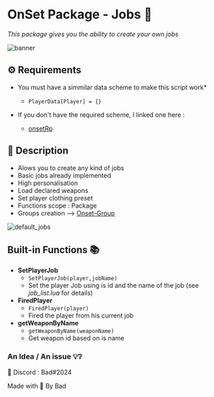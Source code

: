 # OnSet Package - Jobs 📎

*This package gives you the ability to create your own jobs*

![banner](https://i.imgur.com/co2crFM.png)

## ⚙️ Requirements 

* You must have a simmilar data scheme to make this script work* 
  * ``` PlayerData[Player] = {} ```

* If you don't have the required scheme, I linked one here :
  - [onsetRp](https://github.com/frederic2ec/onsetrp)

## 📝 Description 

* Alows you to create any kind of jobs
* Basic jobs already implemented
* High personalisation
* Load declared weapons
* Set player clothing preset 
* Functions scope : Package
* Groups creation --> [Onset-Group](https://github.com/Bad57/Onset-Groups)

![default_jobs](https://i.imgur.com/oaM4BJ5.jpg)

## Built-in Functions 📚

* **SetPlayerJob** 
  * ```SetPlayerJob(player,jobName) ```
  * Set the player Job using is id and the name of the job (see *job_list.lua* for details)
* **FiredPlayer**
  * ```FiredPlayer(player)```
  * Fired the player from his current job
* **getWeaponByName**
  * ```getWeaponByName(weaponName)```
  * Get weapon id based on is name  

### An Idea / An issue 💡❔

📮 Discord : Bad#2024


Made with 🖤 By Bad
